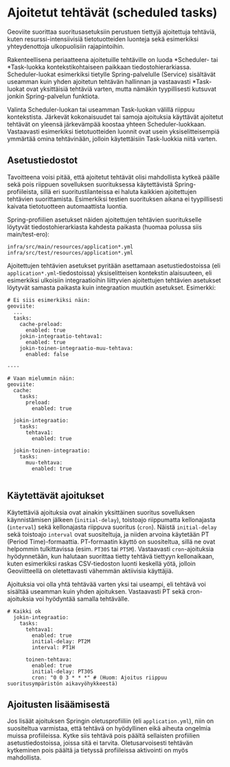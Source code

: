 # Ajoitetut tehtävät (scheduled tasks)

Geoviite suorittaa suoritusasetuksiin perustuen tiettyjä ajoitettuja tehtäviä, kuten resurssi-intensiivisiä
tietotuotteiden luonteja sekä esimerkiksi yhteydenottoja ulkopuolisiin rajapintoihin.

Rakenteellisena periaatteena ajoitetuille tehtäville on luoda *Scheduler- tai *Task-luokka kontekstikohtaiseen paikkaan
tiedostohierarkiassa. Scheduler-luokat esimerkiksi tietylle Spring-palvelulle (Service) sisältävät useamman kuin yhden
ajoitetun tehtävän hallinnan ja vastaavasti *Task-luokat ovat yksittäisiä tehtäviä varten, mutta nämäkin tyypillisesti
kutsuvat jonkin Spring-palvelun funktiota.

Valinta Scheduler-luokan tai useamman Task-luokan välillä riippuu kontekstista. Järkevät kokonaisuudet tai samoja
ajoituksia käyttävät ajoitetut tehtävät on yleensä järkevämpää koostaa yhteen Scheduler-luokkaan. Vastaavasti
esimerkiksi tietotuotteiden luonnit ovat usein yksiselitteisempiä ymmärtää omina tehtävinään, jolloin käytettäisiin
Task-luokkia niitä varten.

## Asetustiedostot

Tavoitteena voisi pitää, että ajoitetut tehtävät olisi mahdollista kytkeä päälle sekä pois riippuen sovelluksen
suorituksessa käytettävistä Spring-profiileista, sillä eri suoritustilanteissa ei haluta kaikkien ajoitettujen tehtävien
suorittamista. Esimerkiksi testien suorituksen aikana ei tyypillisesti kaivata tietotuotteen automaattista luontia.

Spring-profiilien asetukset näiden ajoitettujen tehtävien
suoritukselle löytyvät tiedostohierarkiasta kahdesta paikasta (huomaa polussa siis main/test-ero):

```
infra/src/main/resources/application*.yml
infra/src/test/resources/application*.yml
```

Ajoitettujen tehtävien asetukset pyritään asettamaan asetustiedostoissa (eli `application*.yml`-tiedostoissa)
yksiselitteisen kontekstin alaisuuteen, eli esimerkiksi ulkoisiin integraatioihin liittyvien ajoitettujen tehtävien
asetukset löytyvät samasta paikasta kuin integraation muutkin asetukset. Esimerkki:

```
# Ei siis esimerkiksi näin:
geoviite:
  ...
  tasks:
    cache-preload:
      enabled: true
    jokin-integraatio-tehtava1:
      enabled: true
    jokin-toinen-integraatio-muu-tehtava:
      enabled: false
      
----

# Vaan mielummin näin:
geoviite:
  cache:
    tasks:
      preload:
        enabled: true
  
  jokin-integraatio:
    tasks:
      tehtava1:
        enabled: true
   
  jokin-toinen-integraatio:
    tasks:
      muu-tehtava:
        enabled: true
      
```

## Käytettävät ajoitukset

Käytettäviä ajoituksia ovat ainakin yksittäinen suoritus sovelluksen käynnistämisen jälkeen (`initial-delay`), toistoajo
riippumatta kellonajasta (`interval`) sekä kellonajasta riippuva suoritus (`cron`). Näistä `initial-delay` sekä
toistoajo `interval` ovat suositeltuja, ja niiden arvoina käytetään PT (Period Time)-formaattia. PT-formaatin käyttö on
suositeltua, sillä ne ovat helpommin tulkittavissa (esim. `PT30S` tai `PT5M`). Vastaavasti `cron`-ajoituksia
hyödynnetään, kun halutaan suorittaa tietty tehtävä tiettyyn kellonaikaan, kuten esimerkiksi raskas CSV-tiedoston
luonti keskellä yötä, jolloin Geoviitteellä on oletettavasti vähemmän aktiivisia käyttäjiä.

Ajoituksia voi olla yhtä tehtävää varten yksi tai useampi, eli tehtävä voi sisältää useamman kuin yhden ajoituksen.
Vastaavasti PT sekä cron-ajoituksia voi hyödyntää samalla tehtävälle.

```
# Kaikki ok
  jokin-integraatio:
    tasks:
      tehtava1:
        enabled: true
        initial-delay: PT2M
        interval: PT1H
        
      toinen-tehtava:
        enabled: true
        initial-delay: PT30S
        cron: "0 0 3 * * *" # (Huom: Ajoitus riippuu suoritusympäristön aikavyöhykkeestä)
```

## Ajoitusten lisäämisestä

Jos lisäät ajoituksen Springin oletusprofiiliin (eli `application.yml`), niin on suositeltua varmistaa, että tehtävä
on hyödyllinen eikä aiheuta ongelmia muissa profiileissa. Kytke siis tehtävä pois päältä sellaisten profiilien
asetustiedostoissa, joissa sitä ei tarvita. Oletusarvoisesti tehtävän kytkeminen pois päältä ja tietyssä profiileissa
aktivointi on myös mahdollista.
